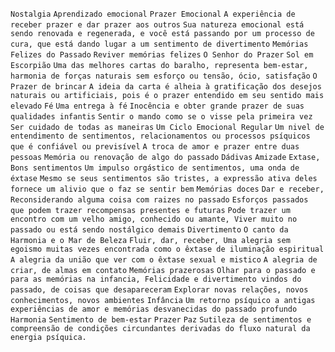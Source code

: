 `Nostalgia` `Aprendizado emocional` `Prazer Emocional` `A experiência de receber prazer e dar prazer aos outros` `Sua natureza emocional está sendo renovada e regenerada, e você está passando por um processo de cura, que está dando lugar a um sentimento de divertimento` `Memórias Felizes do Passado` `Reviver memórias felizes` `O Senhor do Prazer` `Sol em Escorpião` `Uma das melhores cartas do baralho, representa bem-estar, harmonia de forças naturais sem esforço ou tensão, ócio, satisfação` `O Prazer de brincar` `A ideia da carta é alheia à gratificação dos desejos naturais ou artificiais, pois é o prazer entendido em seu sentido mais elevado` `Fé` `Uma entrega à fé` `Inocência e obter grande prazer de suas qualidades infantis` `Sentir o mando como se o visse pela primeira vez` `Ser cuidado de todas as maneiras` `Um Ciclo Emocional Regular` `Um nivel de entendimento de sentimentos, relacionamentos ou processos psíquicos que é confiável ou previsível` `A troca de amor e prazer entre duas pessoas` `Memória ou renovação de algo do passado` `Dádivas` `Amizade` `Extase, Bons sentimentos` `Um impulso orgástico de sentimentos, uma onda de éxtase` `Mesmo se seus sentimentos são tristes, a expressão ativa deles fornece um alivio que o faz se sentir bem` `Memórias doces` `Dar e receber, Reconsiderando alguma coisa com raizes no passado` `Esforços passados que podem trazer recompensas presentes e futuras` `Pode trazer um encontro com um velho amigo, conhecido ou amante, Viver muito no passado ou está sendo nostálgico demais` `Divertimento` `O canto da Harmonia e o Mar de Beleza` `Fluir, dar, receber, Uma alegria sem egoismo muitas vezes encontrada como o êxtase de iluminação espiritual` `A alegria da união que ver com o êxtase sexual e mistico` `A alegria de criar, de almas em contato` `Memórias prazerosas` `Olhar para o passado e para as memórias na infancia, Felicidade e divertimento vindos do passado, de coisas que desapareceram` `Explorar novas relações, novos conhecimentos, novos ambientes` `Infância` `Um retorno psíquico a antigas experiências de amor e memórias desvanecidas do passado profundo` `Harmonia` `Sentimento de bem-estar` `Prazer` `Paz` `Sutileza de sentimentos e compreensão de condições circundantes derivadas do fluxo natural da energia psíquica.`  
